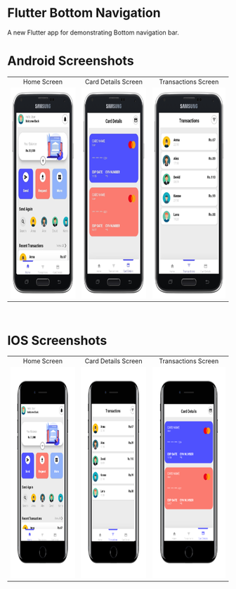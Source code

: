# Flutter Bottom Navigation

A new Flutter app for demonstrating Bottom navigation bar.

# Android Screenshots

<table>
  <tr>
    <td align="center" valign="center">Home Screen</td>
     <td align="center" valign="center">Card Details Screen</td>
     <td align="center" valign="center">Transactions Screen</td>
  </tr>
  <tr>
    <td><img src="https://github.com/MarvelApps-Flutter/bottom_navigation_demo/blob/dev/screenshots/android/android1.png" height="480px"></td>
    <td><img src="https://github.com/MarvelApps-Flutter/bottom_navigation_demo/blob/dev/screenshots/android/android2.png" height="480px"></td>
    <td><img src="https://github.com/MarvelApps-Flutter/bottom_navigation_demo/blob/dev/screenshots/android/android3.png" height="480px"></td>
  </tr>
 </table>
</br>

# IOS Screenshots

<table>
  <tr>
    <td align="center" valign="center">Home Screen</td>
     <td align="center" valign="center">Card Details Screen</td>
     <td align="center" valign="center">Transactions Screen</td>
  </tr>
  <tr>
    <td><img src="https://github.com/MarvelApps-Flutter/bottom_navigation_demo/blob/dev/screenshots/ios/ios1.png" height="480px"></td>
    <td><img src="https://github.com/MarvelApps-Flutter/bottom_navigation_demo/blob/dev/screenshots/ios/ios2.png" height="480px"></td>
    <td><img src="https://github.com/MarvelApps-Flutter/bottom_navigation_demo/blob/dev/screenshots/ios/ios3.png" height="480px"></td>
  </tr>
 </table>


